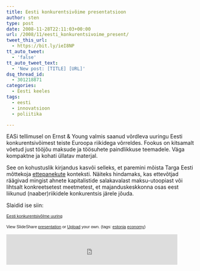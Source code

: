 ```yaml
---
title: Eesti konkurentsivõime presentatsioon
author: sten
type: post
date: 2008-11-28T22:11:03+00:00
url: /2008/11/eesti_konkurentsivoime_present/
tweet_this_url:
  - https://bit.ly/ieI8NP
tt_auto_tweet:
  - 'false'
tt_auto_tweet_text:
  - 'New post: [TITLE] [URL]'
dsq_thread_id:
  - 301218871
categories:
  - Eesti keeles
tags:
  - eesti
  - innovatsioon
  - poliitika

---
```

EASi tellimusel on Ernst & Young valmis saanud võrdleva uuringu Eesti konkurentsivõimest teiste Euroopa riikidega võrreldes. Fookus on kitsamalt võetud just tööjõu maksude ja töösuhete paindlikkuse teemadele. Väga kompaktne ja kohati üllatav materjal.

See on kohustuslik kirjandus kasvõi selleks, et paremini mõista Targa Eesti mõttekoja [ettepanekute][1] konteksti. Näiteks hindamaks, kas ettevõtjad räägivad mingist ahnete kapitalistide salakavalast maksu-utoopiast või lihtsalt konkreetsetest meetmetest, et majanduskeskkonna osas eest liikunud (naaber)riikidele konkurentsis järele jõuda. 

Slaidid ise siin:

<div style="width:425px;text-align:left" id="__ss_798802">
  <a style="font:11px Helvetica,Arial,Sans-serif;display:block;margin:12px 0 3px 0;text-decoration:underline;" href="http://www.slideshare.net/seikatsu/eesti-konkurentsivime-uuring-ey-eas-tellimusel-presentation?type=powerpoint" title="Eesti konkurentsivõIme uuring (E&Y EAS tellimusel)">Eesti konkurentsivõIme uuring</a></p> 
  
  <div style="font-size:11px;font-family:tahoma,arial;height:26px;padding-top:2px;">
    View SlideShare <a style="text-decoration:underline;" href="http://www.slideshare.net/seikatsu/eesti-konkurentsivime-uuring-ey-eas-tellimusel-presentation?type=powerpoint" title="View Eesti konkurentsivõIme uuring (E&Y EAS tellimusel) on SlideShare">presentation</a> or <a style="text-decoration:underline;" href="http://www.slideshare.net/upload?type=powerpoint">Upload</a> your own. (tags: <a style="text-decoration:underline;" href="http://slideshare.net/tag/estonia">estonia</a> <a style="text-decoration:underline;" href="http://slideshare.net/tag/economy">economy</a>)
  </div>
</div>

<iframe src="http://www.facebook.com/plugins/like.php?href=http%3A%2F%2Fsten.tamkivi.com%2F2008%2F11%2Feesti_konkurentsivoime_present%2F&layout=standard&show_faces=true&width=450&action=like&colorscheme=light&height=80" scrolling="no" frameborder="0" style="border:none; overflow:hidden; width:450px; height:80px;" allowTransparency="true"></iframe>

 [1]: http://sten.tamkivi.com/2008/11/tarkade_inimeste_eesti_tegevus.html